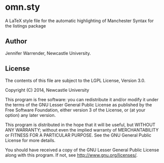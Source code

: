 omn.sty
=======

A LaTeX style file for the automatic highlighting of Manchester Syntax for the listings package

## Author

Jennifer Warrender, Newcastle University.

## License

The contents of this file are subject to the LGPL License, Version 3.0.

Copyright (C) 2014, Newcastle University

This program is free software: you can redistribute it and/or modify it under
the terms of the GNU Lesser General Public License as published by the Free
Software Foundation, either version 3 of the License, or (at your option) any
later version.

This program is distributed in the hope that it will be useful, but WITHOUT
ANY WARRANTY; without even the implied warranty of MERCHANTABILITY or FITNESS
FOR A PARTICULAR PURPOSE. See the GNU General Public License for more details.

You should have received a copy of the GNU Lesser General Public License along
with this program. If not, see http://www.gnu.org/licenses/.

